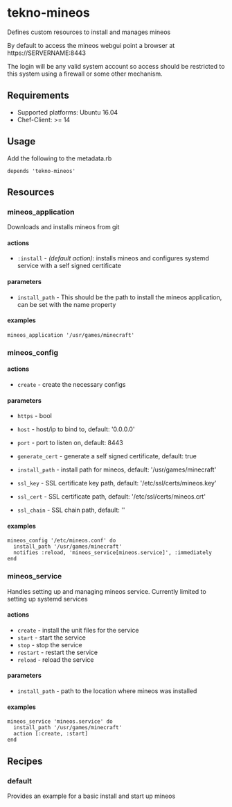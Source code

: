 # tekno-mineos

Defines custom resources to install and manages mineos

By default to access the mineos webgui point a browser at https://SERVERNAME:8443

The login will be any valid system account so access should be restricted to this system using a firewall or some other mechanism.

## Requirements

* Supported platforms: Ubuntu 16.04
* Chef-Client: >= 14

## Usage

Add the following to the metadata.rb

```
depends 'tekno-mineos'
```

## Resources

### mineos_application

Downloads and installs mineos from git

#### actions

* `:install` - _(default action)_: installs mineos and configures systemd service with a self signed certificate

#### parameters

* `install_path` - This should be the path to install the mineos application, can be set with the name property

#### examples

```
mineos_application '/usr/games/minecraft'
```

### mineos_config

#### actions

* `create` - create the necessary configs

#### parameters

* `https` - bool
* `host` - host/ip to bind to, default: '0.0.0.0'
* `port` - port to listen on, default: 8443

* `generate_cert` - generate a self signed certificate, default: true
* `install_path` - install path for mineos, default: '/usr/games/minecraft'
* `ssl_key` - SSL certificate key path, default: '/etc/ssl/certs/mineos.key'
* `ssl_cert` - SSL certificate path, default: '/etc/ssl/certs/mineos.crt'
* `ssl_chain` - SSL chain path, default: ''

#### examples

```
mineos_config '/etc/mineos.conf' do
  install_path '/usr/games/minecraft'
  notifies :reload, 'mineos_service[mineos.service]', :immediately
end
```

### mineos_service

Handles setting up and managing mineos service.  Currently limited to setting up systemd services

#### actions

* `create` - install the unit files for the service
* `start` - start the service
* `stop` - stop the service
* `restart` - restart the service
* `reload` - reload the service

#### parameters

* `install_path` - path to the location where mineos was installed

#### examples

```
mineos_service 'mineos.service' do
  install_path '/usr/games/minecraft'
  action [:create, :start]
end
```

## Recipes

### default

Provides an example for a basic install and start up mineos
